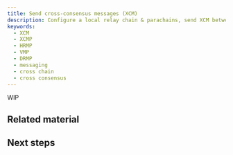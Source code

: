 ```yaml
---
title: Send cross-consensus messages (XCM)
description: Configure a local relay chain & parachains, send XCM between parachains and the relay chain.
keywords:
  - XCM
  - XCMP
  - HRMP
  - VMP
  - DRMP 
  - messaging
  - cross chain 
  - cross consensus
---
```


WIP

<!-- TODO NAV.YAML -->
<!-- content/md/en/docs/tutorials/build-a-parachain/parachain.md in next steps once in nav -->

<!-- TODO

Outline:
- VMP with single collator configured and executed
  - relay local and parachain tutos completed, assume single parachain on relay chain
- Add Rocmine to the local relaychain
  - [HRMP](/reference/how-to-guides/parachains/add-hrmp-channels/) updated for this purpose and referenced.
  - [Add parachain nodes](/reference/how-to-guides/parachains/add-paranodes/) used if needed to add relay validators and additional collators.
  - New guide for various ways to get a slot for testing and for production? TODO

-->

## Related material

<!-- TODO NAV.YAML -->
<!-- content/md/en/docs/reference/how-to-guides/parachains/add-hrmp-channels.md referenced -->
<!-- content/md/en/docs/reference/how-to-guides/parachains/add-vmp-channels.md created and referenced -->

## Next steps
